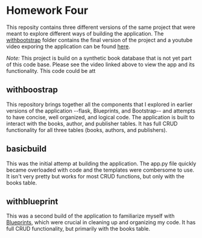 # Homework Four
This reposity contains three different versions of the same project that were meant to explore different ways of building the application. The [withbootstrap](https://github.com/micahluedtke/engineering_computation_data_science/tree/master/HomeworkFour/withbootstrap) folder contains the final version of the project and a youtube video exporing the application can be found [here](https://www.youtube.com/).

*Note:* This project is build on a synthetic book database that is not yet part of this code base. Please see the video linked above to view the app and its functionality. This code could be att

## withboostrap
This repository brings together all the components that I explored in earlier versions of the application --flask, Blueprints, and Bootstrap-- and attempts to have concise, well organized, and logical code. The application is built to interact with the books, author, and publisher tables. It has full CRUD functionality for all three tables (books, authors, and publishers).

## basicbuild
This was the initial attemp at building the application. The app.py file quickly became overloaded with code and the templates were combersome to use. It isn't very pretty but works for most CRUD functions, but only with the books table.

## withblueprint
This was a second build of the application to familiarize myself with [Blueprints](https://flask.palletsprojects.com/en/1.1.x/tutorial/views/), which were crucial in cleaning up and organizing my code. It has full CRUD functionality, but primarily with the books table.

